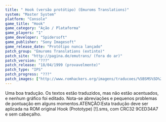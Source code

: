 ```yaml
---
title: " Hook (versão protótipo) (Emuroms Translations)"
system: "Master System"
platform: "Console"
game_title: "Hook"
game_category: "Ação / Plataforma"
game_players: "1"
game_developer: "Spidersoft"
game_publisher: "Sony Imagesoft"
game_release_date: "Protótipo nunca lançado"
patch_group: "Emuroms Translations (extinto)"
patch_site: "http://pagina.de/emutrans/ (fora do ar)"
patch_version: "???"
patch_release: "18/04/1999 (provavelmente)"
patch_type: "IPS"
patch_progress: "???"
patch_images: ["http://www.romhackers.org/imagens/traducoes/%5BSMS%5D%20Hook%20%2528Prototype%2529%20-%20Emuroms%20Translations%20-%201.png","http://www.romhackers.org/imagens/traducoes/%5BSMS%5D%20Hook%20%2528Prototype%2529%20-%20Emuroms%20Translations%20-%202.png","http://www.romhackers.org/imagens/traducoes/%5BSMS%5D%20Hook%20%2528Prototype%2529%20-%20Emuroms%20Translations%20-%203.png"]
---
```

Uma boa tradução. Os textos estão traduzidos, mas não estão acentuados, e nenhum gráfico foi editado. Nota-se abreviações e pequenos problemas de pontuação em alguns momentos.ATENÇÃO:Esta tradução deve ser aplicada na ROM original Hook (Prototype) [!].sms, com CRC32 9CED34A7 e sem cabeçalho.